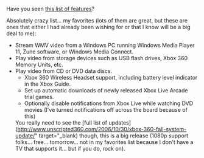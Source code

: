 Have you seen [this list of features](http://www.unscripted360.com/2006/10/30/xbox-360-fall-system-update/)?

Absolutely crazy list... my favorites (lots of them are great, but these are ones that either I had already been wishing for or that I know will be a big deal to me):

  * Stream WMV video from a Windows PC running Windows Media Player 11, Zune software, or Windows Media Connect.
  * Play video from storage devices such as USB flash drives, Xbox 360 Memory Units, etc.
  * Play video from CD or DVD data discs.
      * Xbox 360 Wireless Headset support, including battery level indicator in the Xbox Guide.
      * Set up automatic downloads of newly released Xbox Live Arcade trial games.
      * Optionally disable notifications from Xbox Live while watching DVD movies (I've turned notifications off across the board because of this)</ul>
    You really need to see the [full list of updates](http://www.unscripted360.com/2006/10/30/xbox-360-fall-system-update/" target="_blank) though, this is a big release (1080p support folks... free... tomorrow... not in my favorites list because I don't have a TV that supports it... but if you do, rock on).